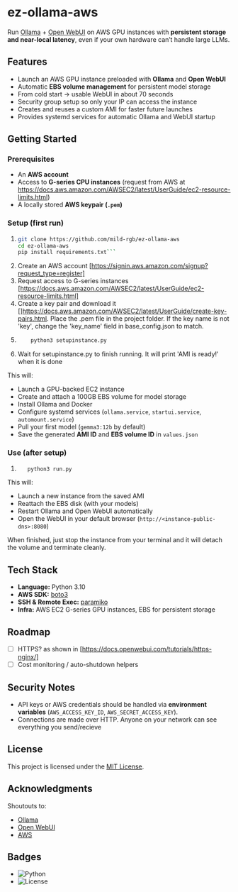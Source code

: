 # ez-ollama-aws  

Run [Ollama](https://ollama.ai) + [Open WebUI](https://github.com/open-webui/open-webui) on AWS GPU instances with **persistent storage and near-local latency**, even if your own hardware can’t handle large LLMs.  

## Features  
- Launch an AWS GPU instance preloaded with **Ollama** and **Open WebUI**  
- Automatic **EBS volume management** for persistent model storage  
- From cold start → usable WebUI in about 70 seconds  
- Security group setup so only your IP can access the instance  
- Creates and reuses a custom AMI for faster future launches  
- Provides systemd services for automatic Ollama and WebUI startup  

## Getting Started  

### Prerequisites  
- An **AWS account**  
- Access to **G-series CPU instances** (request from AWS at https://docs.aws.amazon.com/AWSEC2/latest/UserGuide/ec2-resource-limits.html)  
- A locally stored **AWS keypair (`.pem`)**  

### Setup (first run)  
1) ```bash
   git clone https://github.com/mild-rgb/ez-ollama-aws
   cd ez-ollama-aws
   pip install requirements.txt```
2) Create an AWS account [https://signin.aws.amazon.com/signup?request_type=register]
3) Request access to G-series instances [https://docs.aws.amazon.com/AWSEC2/latest/UserGuide/ec2-resource-limits.html]
4) Create a key pair and download it []https://docs.aws.amazon.com/AWSEC2/latest/UserGuide/create-key-pairs.html. Place the .pem file in the project folder. If the key name is not 'key', change the 'key_name' field in base_config.json to match. 
5) ```bash
       python3 setupinstance.py
   ```
6) Wait for setupinstance.py to finish running. It will print 'AMI is ready!' when it is done


This will:  
- Launch a GPU-backed EC2 instance  
- Create and attach a 100GB EBS volume for model storage  
- Install Ollama and Docker  
- Configure systemd services (`ollama.service`, `startui.service`, `automount.service`)  
- Pull your first model (`gemma3:12b` by default)  
- Save the generated **AMI ID** and **EBS volume ID** in `values.json`  

### Use (after setup)
1) ```bash 
      python3 run.py
   ```

This will:  
- Launch a new instance from the saved AMI  
- Reattach the EBS disk (with your models)  
- Restart Ollama and Open WebUI automatically  
- Open the WebUI in your default browser (`http://<instance-public-dns>:8080`)  

When finished, just stop the instance from your terminal and it will detach the volume and terminate cleanly.  

## Tech Stack  
- **Language:** Python 3.10  
- **AWS SDK:** [boto3](https://boto3.amazonaws.com/)  
- **SSH & Remote Exec:** [paramiko](http://www.paramiko.org/)  
- **Infra:** AWS EC2 G-series GPU instances, EBS for persistent storage  

## Roadmap  
- [ ] HTTPS? as shown in [https://docs.openwebui.com/tutorials/https-nginx/]
- [ ] Cost monitoring / auto-shutdown helpers  

## Security Notes  
- API keys or AWS credentials should be handled via **environment variables** (`AWS_ACCESS_KEY_ID`, `AWS_SECRET_ACCESS_KEY`).  
- Connections are made over HTTP. Anyone on your network can see everything you send/recieve
## License  
This project is licensed under the [MIT License](LICENSE).  

## Acknowledgments  
Shoutouts to:  
- [Ollama](https://ollama.ai)  
- [Open WebUI](https://github.com/open-webui/open-webui)  
- [AWS](https://aws.amazon.com)  

## Badges  
- ![Python](https://img.shields.io/badge/python-3.10-blue)  
- ![License](https://img.shields.io/badge/license-MIT-green)  
